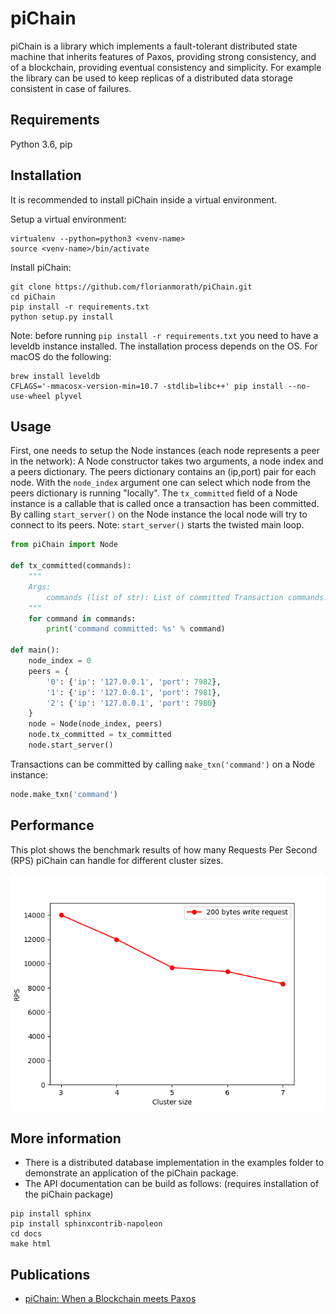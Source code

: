 # piChain

piChain is a library which implements a fault-tolerant distributed state machine that inherits features of Paxos, providing strong consistency, and of a blockchain, providing eventual consistency and simplicity. For example the library can be used to keep replicas of a distributed data storage consistent in case of failures.

## Requirements

Python 3.6, pip

## Installation

It is recommended to install piChain inside a virtual environment.

Setup a virtual environment:
```
virtualenv --python=python3 <venv-name>
source <venv-name>/bin/activate
```
Install piChain:
```
git clone https://github.com/florianmorath/piChain.git
cd piChain
pip install -r requirements.txt
python setup.py install 
```
Note: before running `pip install -r requirements.txt` you need to have a leveldb instance installed. The installation process depends on the OS. For macOS do the following:
```
brew install leveldb
CFLAGS='-mmacosx-version-min=10.7 -stdlib=libc++' pip install --no-use-wheel plyvel
```

## Usage

First, one needs to setup the Node instances (each node represents a peer in the network):
A Node constructor takes two arguments, a node index and a peers dictionary. The peers dictionary contains an (ip,port) pair for each node. With the `node_index` argument one can select which node from the peers dictionary is running "locally". 
The `tx_committed` field of a Node instance is a callable that is called once a transaction has been committed. By calling `start_server()` on the Node instance the local node will try to connect to its peers. 
Note: `start_server()` starts the twisted main loop. 
```python
from piChain import Node

def tx_committed(commands):
    """
    Args:
        commands (list of str): List of committed Transaction commands.
    """
    for command in commands:
        print('command committed: %s' % command)

def main():
    node_index = 0
    peers = {
        '0': {'ip': '127.0.0.1', 'port': 7982},
        '1': {'ip': '127.0.0.1', 'port': 7981},
        '2': {'ip': '127.0.0.1', 'port': 7980}
    }
    node = Node(node_index, peers)
    node.tx_committed = tx_committed
    node.start_server()
```

Transactions can be committed by calling `make_txn('command')` on a Node instance:
```python
node.make_txn('command')
```

## Performance
This plot shows the benchmark results of how many Requests Per Second (RPS) piChain can handle for different cluster sizes. 
<p align="center">
  <img src="/docs/images/plot_average_pichain.png">
</p>


## More information
- There is a distributed database implementation in the examples folder to demonstrate an application of the piChain package. 
- The API documentation can be build as follows: (requires installation of the piChain package)
```
pip install sphinx
pip install sphinxcontrib-napoleon
cd docs
make html
```

## Publications
- [piChain: When a Blockchain meets Paxos](https://www.tik.ee.ethz.ch/file/14b0ed803c27d585cc06ecd91164c48a/piChain.pdf)
